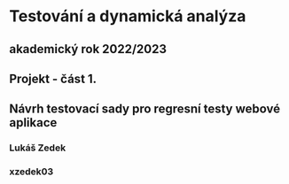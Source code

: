 # Testování a dynamická analýza
## akademický rok 2022/2023
## Projekt - část 1.
## Návrh testovací sady pro regresní testy webové aplikace
### Lukáš Zedek
### xzedek03